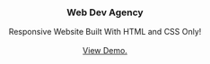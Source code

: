 <div align="center">

<h3 align="center">Web Dev Agency</h3>
<p align="center">
Responsive Website Built With HTML and CSS Only!

<br/>
<br/>
<a href="https://web-dev-ashy.vercel.app/">View Demo.</a>  


</p>
</div>

